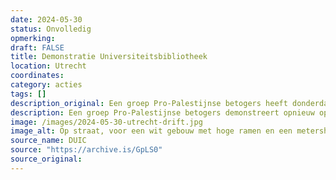```yaml
---
date: 2024-05-30
status: Onvolledig
opmerking: 
draft: FALSE
title: Demonstratie Universiteitsbibliotheek
location: Utrecht
coordinates: 
category: acties
tags: []
description_original: Een groep Pro-Palestijnse betogers heeft donderdagmiddag opnieuw op en rond de binnenplaats van de Universiteitsbibliotheek aan de Drift gedemonstreerd. De Universiteit Utrecht sloot de toegangspoort af en de politie was aanwezig. 
description: Een groep Pro-Palestijnse betogers demonstreert opnieuw op en rond de binnenplaats van de Universiteitsbibliotheek aan de Drift. De Universiteit Utrecht sluit de toegangspoort af. Ook politie is aanwezig. 
image: /images/2024-05-30-utrecht-drift.jpg
image_alt: Op straat, voor een wit gebouw met hoge ramen en een metershoog hek met donkere spijlen en goude punten, zitten en staan tientallen mensen, op de rug gezien. Zij hebben bordjes en spandoeken bij zicht ter ondersteuning van Palestina, met teksten zoals (in het Engels) 'Schaam je UU',en 'UU stop met het verdedigen van genocide'. Tegen het het geleund zit een drietal mensen, waarvan één met een microfoon de groep toespreekt. Aan de andere zijde, achter het hek, zitten verschillende mensen die keffiyeh dragen naast een aantal kleurrijke kampeertenten. Op de voorgrond passeren twee voetgangers en een fietser, die toekijken. 
source_name: DUIC
source: "https://archive.is/GpLS0"
source_original: 
---
```

